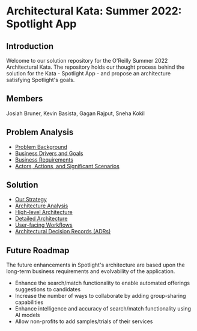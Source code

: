 # Architectural Kata: Summer 2022: Spotlight App

## Introduction
Welcome to our solution repository for the O'Reilly Summer 2022 Architectural Kata. The repository holds our thought process behind the solution for the Kata - Spotlight App - and propose an architecture satisfying Spotlight's goals.									
## Members

Josiah Bruner, Kevin Basista, Gagan Rajput, Sneha Kokil

## Problem Analysis

* [Problem Background](./ProblemAnalysis/Background.md)
* [Business Drivers and Goals](./ProblemAnalysis/DriversGoals.md)
* [Business Requirements](./ProblemAnalysis/BusinessReqs.md)
* [Actors, Actions, and Significant Scenarios](./Actors,%20Actions%20&%20Significant%20Scenarios.md)

## Solution
* [Our Strategy](./Solution/Strategy.md)
* [Architecture Analysis](./Solution/ArchAnalysis.md)
* [High-level Architecture](./GeneralArchitecture.md)
* [Detailed Architecture](./Solution/DetailedArch.md)
* [User-facing Workflows](./ExampleMocks.md)
* [Architectural Decision Records (ADRs)](./ADRs)

## Future Roadmap
The future enhancements in Spotlight's architecture are based upon the long-term business requirements and evolvability of the application.

* Enhance the search/match functionality to enable automated offerings suggestions to candidates
* Increase the number of ways to collaborate by adding group-sharing capabilities
* Enhance intelligence and accuracy of search/match functionality using AI models
* Allow non-profits to add samples/trials of their services





